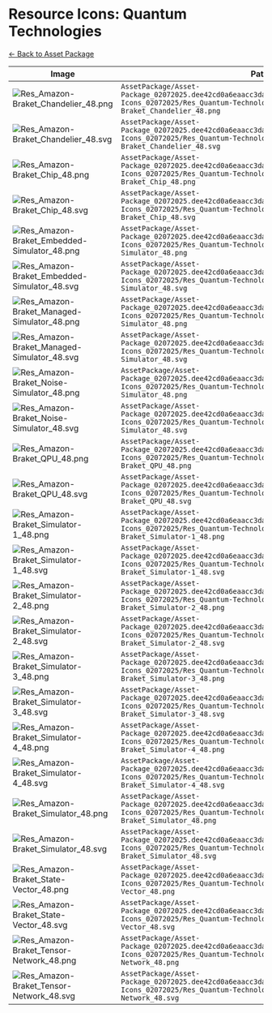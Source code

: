 # Resource Icons: Quantum Technologies

[← Back to Asset Package](Asset-Package_02072025.dee42cd0a6eaacc3da1ad9519579357fb546f803)

| Image | Path |
|-------|------|
| ![Res_Amazon-Braket_Chandelier_48.png](https://raw.githubusercontent.com/wiki/ugwis/diagram-as-code/AssetPackage/Asset-Package_02072025.dee42cd0a6eaacc3da1ad9519579357fb546f803/Resource-Icons_02072025/Res_Quantum-Technologies/Res_Amazon-Braket_Chandelier_48.png) | `AssetPackage/Asset-Package_02072025.dee42cd0a6eaacc3da1ad9519579357fb546f803/Resource-Icons_02072025/Res_Quantum-Technologies/Res_Amazon-Braket_Chandelier_48.png` |
| ![Res_Amazon-Braket_Chandelier_48.svg](https://raw.githubusercontent.com/wiki/ugwis/diagram-as-code/AssetPackage/Asset-Package_02072025.dee42cd0a6eaacc3da1ad9519579357fb546f803/Resource-Icons_02072025/Res_Quantum-Technologies/Res_Amazon-Braket_Chandelier_48.svg) | `AssetPackage/Asset-Package_02072025.dee42cd0a6eaacc3da1ad9519579357fb546f803/Resource-Icons_02072025/Res_Quantum-Technologies/Res_Amazon-Braket_Chandelier_48.svg` |
| ![Res_Amazon-Braket_Chip_48.png](https://raw.githubusercontent.com/wiki/ugwis/diagram-as-code/AssetPackage/Asset-Package_02072025.dee42cd0a6eaacc3da1ad9519579357fb546f803/Resource-Icons_02072025/Res_Quantum-Technologies/Res_Amazon-Braket_Chip_48.png) | `AssetPackage/Asset-Package_02072025.dee42cd0a6eaacc3da1ad9519579357fb546f803/Resource-Icons_02072025/Res_Quantum-Technologies/Res_Amazon-Braket_Chip_48.png` |
| ![Res_Amazon-Braket_Chip_48.svg](https://raw.githubusercontent.com/wiki/ugwis/diagram-as-code/AssetPackage/Asset-Package_02072025.dee42cd0a6eaacc3da1ad9519579357fb546f803/Resource-Icons_02072025/Res_Quantum-Technologies/Res_Amazon-Braket_Chip_48.svg) | `AssetPackage/Asset-Package_02072025.dee42cd0a6eaacc3da1ad9519579357fb546f803/Resource-Icons_02072025/Res_Quantum-Technologies/Res_Amazon-Braket_Chip_48.svg` |
| ![Res_Amazon-Braket_Embedded-Simulator_48.png](https://raw.githubusercontent.com/wiki/ugwis/diagram-as-code/AssetPackage/Asset-Package_02072025.dee42cd0a6eaacc3da1ad9519579357fb546f803/Resource-Icons_02072025/Res_Quantum-Technologies/Res_Amazon-Braket_Embedded-Simulator_48.png) | `AssetPackage/Asset-Package_02072025.dee42cd0a6eaacc3da1ad9519579357fb546f803/Resource-Icons_02072025/Res_Quantum-Technologies/Res_Amazon-Braket_Embedded-Simulator_48.png` |
| ![Res_Amazon-Braket_Embedded-Simulator_48.svg](https://raw.githubusercontent.com/wiki/ugwis/diagram-as-code/AssetPackage/Asset-Package_02072025.dee42cd0a6eaacc3da1ad9519579357fb546f803/Resource-Icons_02072025/Res_Quantum-Technologies/Res_Amazon-Braket_Embedded-Simulator_48.svg) | `AssetPackage/Asset-Package_02072025.dee42cd0a6eaacc3da1ad9519579357fb546f803/Resource-Icons_02072025/Res_Quantum-Technologies/Res_Amazon-Braket_Embedded-Simulator_48.svg` |
| ![Res_Amazon-Braket_Managed-Simulator_48.png](https://raw.githubusercontent.com/wiki/ugwis/diagram-as-code/AssetPackage/Asset-Package_02072025.dee42cd0a6eaacc3da1ad9519579357fb546f803/Resource-Icons_02072025/Res_Quantum-Technologies/Res_Amazon-Braket_Managed-Simulator_48.png) | `AssetPackage/Asset-Package_02072025.dee42cd0a6eaacc3da1ad9519579357fb546f803/Resource-Icons_02072025/Res_Quantum-Technologies/Res_Amazon-Braket_Managed-Simulator_48.png` |
| ![Res_Amazon-Braket_Managed-Simulator_48.svg](https://raw.githubusercontent.com/wiki/ugwis/diagram-as-code/AssetPackage/Asset-Package_02072025.dee42cd0a6eaacc3da1ad9519579357fb546f803/Resource-Icons_02072025/Res_Quantum-Technologies/Res_Amazon-Braket_Managed-Simulator_48.svg) | `AssetPackage/Asset-Package_02072025.dee42cd0a6eaacc3da1ad9519579357fb546f803/Resource-Icons_02072025/Res_Quantum-Technologies/Res_Amazon-Braket_Managed-Simulator_48.svg` |
| ![Res_Amazon-Braket_Noise-Simulator_48.png](https://raw.githubusercontent.com/wiki/ugwis/diagram-as-code/AssetPackage/Asset-Package_02072025.dee42cd0a6eaacc3da1ad9519579357fb546f803/Resource-Icons_02072025/Res_Quantum-Technologies/Res_Amazon-Braket_Noise-Simulator_48.png) | `AssetPackage/Asset-Package_02072025.dee42cd0a6eaacc3da1ad9519579357fb546f803/Resource-Icons_02072025/Res_Quantum-Technologies/Res_Amazon-Braket_Noise-Simulator_48.png` |
| ![Res_Amazon-Braket_Noise-Simulator_48.svg](https://raw.githubusercontent.com/wiki/ugwis/diagram-as-code/AssetPackage/Asset-Package_02072025.dee42cd0a6eaacc3da1ad9519579357fb546f803/Resource-Icons_02072025/Res_Quantum-Technologies/Res_Amazon-Braket_Noise-Simulator_48.svg) | `AssetPackage/Asset-Package_02072025.dee42cd0a6eaacc3da1ad9519579357fb546f803/Resource-Icons_02072025/Res_Quantum-Technologies/Res_Amazon-Braket_Noise-Simulator_48.svg` |
| ![Res_Amazon-Braket_QPU_48.png](https://raw.githubusercontent.com/wiki/ugwis/diagram-as-code/AssetPackage/Asset-Package_02072025.dee42cd0a6eaacc3da1ad9519579357fb546f803/Resource-Icons_02072025/Res_Quantum-Technologies/Res_Amazon-Braket_QPU_48.png) | `AssetPackage/Asset-Package_02072025.dee42cd0a6eaacc3da1ad9519579357fb546f803/Resource-Icons_02072025/Res_Quantum-Technologies/Res_Amazon-Braket_QPU_48.png` |
| ![Res_Amazon-Braket_QPU_48.svg](https://raw.githubusercontent.com/wiki/ugwis/diagram-as-code/AssetPackage/Asset-Package_02072025.dee42cd0a6eaacc3da1ad9519579357fb546f803/Resource-Icons_02072025/Res_Quantum-Technologies/Res_Amazon-Braket_QPU_48.svg) | `AssetPackage/Asset-Package_02072025.dee42cd0a6eaacc3da1ad9519579357fb546f803/Resource-Icons_02072025/Res_Quantum-Technologies/Res_Amazon-Braket_QPU_48.svg` |
| ![Res_Amazon-Braket_Simulator-1_48.png](https://raw.githubusercontent.com/wiki/ugwis/diagram-as-code/AssetPackage/Asset-Package_02072025.dee42cd0a6eaacc3da1ad9519579357fb546f803/Resource-Icons_02072025/Res_Quantum-Technologies/Res_Amazon-Braket_Simulator-1_48.png) | `AssetPackage/Asset-Package_02072025.dee42cd0a6eaacc3da1ad9519579357fb546f803/Resource-Icons_02072025/Res_Quantum-Technologies/Res_Amazon-Braket_Simulator-1_48.png` |
| ![Res_Amazon-Braket_Simulator-1_48.svg](https://raw.githubusercontent.com/wiki/ugwis/diagram-as-code/AssetPackage/Asset-Package_02072025.dee42cd0a6eaacc3da1ad9519579357fb546f803/Resource-Icons_02072025/Res_Quantum-Technologies/Res_Amazon-Braket_Simulator-1_48.svg) | `AssetPackage/Asset-Package_02072025.dee42cd0a6eaacc3da1ad9519579357fb546f803/Resource-Icons_02072025/Res_Quantum-Technologies/Res_Amazon-Braket_Simulator-1_48.svg` |
| ![Res_Amazon-Braket_Simulator-2_48.png](https://raw.githubusercontent.com/wiki/ugwis/diagram-as-code/AssetPackage/Asset-Package_02072025.dee42cd0a6eaacc3da1ad9519579357fb546f803/Resource-Icons_02072025/Res_Quantum-Technologies/Res_Amazon-Braket_Simulator-2_48.png) | `AssetPackage/Asset-Package_02072025.dee42cd0a6eaacc3da1ad9519579357fb546f803/Resource-Icons_02072025/Res_Quantum-Technologies/Res_Amazon-Braket_Simulator-2_48.png` |
| ![Res_Amazon-Braket_Simulator-2_48.svg](https://raw.githubusercontent.com/wiki/ugwis/diagram-as-code/AssetPackage/Asset-Package_02072025.dee42cd0a6eaacc3da1ad9519579357fb546f803/Resource-Icons_02072025/Res_Quantum-Technologies/Res_Amazon-Braket_Simulator-2_48.svg) | `AssetPackage/Asset-Package_02072025.dee42cd0a6eaacc3da1ad9519579357fb546f803/Resource-Icons_02072025/Res_Quantum-Technologies/Res_Amazon-Braket_Simulator-2_48.svg` |
| ![Res_Amazon-Braket_Simulator-3_48.png](https://raw.githubusercontent.com/wiki/ugwis/diagram-as-code/AssetPackage/Asset-Package_02072025.dee42cd0a6eaacc3da1ad9519579357fb546f803/Resource-Icons_02072025/Res_Quantum-Technologies/Res_Amazon-Braket_Simulator-3_48.png) | `AssetPackage/Asset-Package_02072025.dee42cd0a6eaacc3da1ad9519579357fb546f803/Resource-Icons_02072025/Res_Quantum-Technologies/Res_Amazon-Braket_Simulator-3_48.png` |
| ![Res_Amazon-Braket_Simulator-3_48.svg](https://raw.githubusercontent.com/wiki/ugwis/diagram-as-code/AssetPackage/Asset-Package_02072025.dee42cd0a6eaacc3da1ad9519579357fb546f803/Resource-Icons_02072025/Res_Quantum-Technologies/Res_Amazon-Braket_Simulator-3_48.svg) | `AssetPackage/Asset-Package_02072025.dee42cd0a6eaacc3da1ad9519579357fb546f803/Resource-Icons_02072025/Res_Quantum-Technologies/Res_Amazon-Braket_Simulator-3_48.svg` |
| ![Res_Amazon-Braket_Simulator-4_48.png](https://raw.githubusercontent.com/wiki/ugwis/diagram-as-code/AssetPackage/Asset-Package_02072025.dee42cd0a6eaacc3da1ad9519579357fb546f803/Resource-Icons_02072025/Res_Quantum-Technologies/Res_Amazon-Braket_Simulator-4_48.png) | `AssetPackage/Asset-Package_02072025.dee42cd0a6eaacc3da1ad9519579357fb546f803/Resource-Icons_02072025/Res_Quantum-Technologies/Res_Amazon-Braket_Simulator-4_48.png` |
| ![Res_Amazon-Braket_Simulator-4_48.svg](https://raw.githubusercontent.com/wiki/ugwis/diagram-as-code/AssetPackage/Asset-Package_02072025.dee42cd0a6eaacc3da1ad9519579357fb546f803/Resource-Icons_02072025/Res_Quantum-Technologies/Res_Amazon-Braket_Simulator-4_48.svg) | `AssetPackage/Asset-Package_02072025.dee42cd0a6eaacc3da1ad9519579357fb546f803/Resource-Icons_02072025/Res_Quantum-Technologies/Res_Amazon-Braket_Simulator-4_48.svg` |
| ![Res_Amazon-Braket_Simulator_48.png](https://raw.githubusercontent.com/wiki/ugwis/diagram-as-code/AssetPackage/Asset-Package_02072025.dee42cd0a6eaacc3da1ad9519579357fb546f803/Resource-Icons_02072025/Res_Quantum-Technologies/Res_Amazon-Braket_Simulator_48.png) | `AssetPackage/Asset-Package_02072025.dee42cd0a6eaacc3da1ad9519579357fb546f803/Resource-Icons_02072025/Res_Quantum-Technologies/Res_Amazon-Braket_Simulator_48.png` |
| ![Res_Amazon-Braket_Simulator_48.svg](https://raw.githubusercontent.com/wiki/ugwis/diagram-as-code/AssetPackage/Asset-Package_02072025.dee42cd0a6eaacc3da1ad9519579357fb546f803/Resource-Icons_02072025/Res_Quantum-Technologies/Res_Amazon-Braket_Simulator_48.svg) | `AssetPackage/Asset-Package_02072025.dee42cd0a6eaacc3da1ad9519579357fb546f803/Resource-Icons_02072025/Res_Quantum-Technologies/Res_Amazon-Braket_Simulator_48.svg` |
| ![Res_Amazon-Braket_State-Vector_48.png](https://raw.githubusercontent.com/wiki/ugwis/diagram-as-code/AssetPackage/Asset-Package_02072025.dee42cd0a6eaacc3da1ad9519579357fb546f803/Resource-Icons_02072025/Res_Quantum-Technologies/Res_Amazon-Braket_State-Vector_48.png) | `AssetPackage/Asset-Package_02072025.dee42cd0a6eaacc3da1ad9519579357fb546f803/Resource-Icons_02072025/Res_Quantum-Technologies/Res_Amazon-Braket_State-Vector_48.png` |
| ![Res_Amazon-Braket_State-Vector_48.svg](https://raw.githubusercontent.com/wiki/ugwis/diagram-as-code/AssetPackage/Asset-Package_02072025.dee42cd0a6eaacc3da1ad9519579357fb546f803/Resource-Icons_02072025/Res_Quantum-Technologies/Res_Amazon-Braket_State-Vector_48.svg) | `AssetPackage/Asset-Package_02072025.dee42cd0a6eaacc3da1ad9519579357fb546f803/Resource-Icons_02072025/Res_Quantum-Technologies/Res_Amazon-Braket_State-Vector_48.svg` |
| ![Res_Amazon-Braket_Tensor-Network_48.png](https://raw.githubusercontent.com/wiki/ugwis/diagram-as-code/AssetPackage/Asset-Package_02072025.dee42cd0a6eaacc3da1ad9519579357fb546f803/Resource-Icons_02072025/Res_Quantum-Technologies/Res_Amazon-Braket_Tensor-Network_48.png) | `AssetPackage/Asset-Package_02072025.dee42cd0a6eaacc3da1ad9519579357fb546f803/Resource-Icons_02072025/Res_Quantum-Technologies/Res_Amazon-Braket_Tensor-Network_48.png` |
| ![Res_Amazon-Braket_Tensor-Network_48.svg](https://raw.githubusercontent.com/wiki/ugwis/diagram-as-code/AssetPackage/Asset-Package_02072025.dee42cd0a6eaacc3da1ad9519579357fb546f803/Resource-Icons_02072025/Res_Quantum-Technologies/Res_Amazon-Braket_Tensor-Network_48.svg) | `AssetPackage/Asset-Package_02072025.dee42cd0a6eaacc3da1ad9519579357fb546f803/Resource-Icons_02072025/Res_Quantum-Technologies/Res_Amazon-Braket_Tensor-Network_48.svg` |
